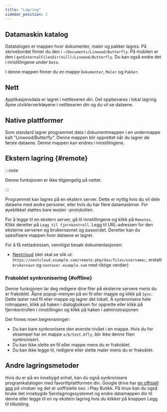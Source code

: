 ```yaml
---
title: "Lagring"
sidebar_position: 2
---
```


## Datamaskin katalog

Datatalogen er mappen hvor dokumenter, maler og pakker lagres. På skrivebordet finner du den i `~/Documents/Linwood/Butterfly`. På mobilen er den i `getExternalFilesDir(null)/Linwood/Butterfly`. Du kan også endre det i innstillingene under `Data`.

I denne mappen finner du en mappe `Dokumenter`, `Maler` og `Pakker`.

## Nett

Applikasjonsdata er lagret i nettleseren din. Det oppbevares i lokal lagring. Åpne utviklerverktøyene i nettleseren din og du vil se dataene.

## Native plattformer

Som standard lagrer programmet data i dokumentmappen i en undermappe kalt "Linwood/Butterfly". Denne mappen blir opprettet når du lagrer de første dataene. Denne mappen kan endres i innstillingene.

## Ekstern lagring {#remote}

:::note

Denne funksjonen er ikke tilgjengelig på nettet.

:::

Programmet kan lagres på en ekstern server. Dette er nyttig hvis du vil dele dataene med andre personer, eller hvis du har flere datamaskiner. For øyeblikket støttes bare `WebDAV` -protokollen.

For å legge til en ekstern server, gå til innstillingene og klikk på `Remotes`. Klikk deretter på `Legg til fjernkontroll`. Legg til URL-adressen for den eksterne serveren og brukernavnet og passordet. Deretter kan du spesifisere mappen hvor dataene er lagret.

For å få nettadressen, vennligst besøk dokumentasjonen:

* [Nextcloud](https://docs.nextcloud.com/server/latest/user_manual/en/files/access_webdav.html) (det skal se slik ut: `https://nextcloud.example.com/remote.php/dav/files/username/`, erstatt `brukernavn` og `nextover.example.com` med riktige verdier)

### Frakoblet synkronisering {#offline}

Denne funksjonen lar deg redigere dine filer på eksterne servere mens du er frakoblet. Åpne popup-menyen på en fil eller mappe og klikk på `Sync`. Dette laster ned fil eller mappe og lagrer det lokalt. Å synkronisere hele rotmappen, klikk på haken i dialogboksen for opprette eller klikk på fjernkontrollen i innstillingen og klikk på haken i administrasjonen

Det finnes noen begrensninger:

* Du kan bare synkronisere den øverste nivået i en mappe. Hvis du for eksempel har en mappe `a/b/test.bfly`, blir ikke denne filen synkronisert.
* Du kan ikke slette en fil eller mappe mens du er frakoblet.
* Du kan ikke legge til, redigere eller slette maler mens du er frakoblet.

## Andre lagringsmetoder

Hvis du er på en innebygd enhet, kan du også synkronisere programkatalogen med favorittplattformen din. Google drive har [en offisiell app](https://www.google.com/drive/download/) på vinduer og det er uoffisielle osv. i Play Butikk. På linux kan du også bruke det innebygde fjernlagringssystemet og endre datamappen din til denne eller legge til en ny ekstern lagring hvis du klikker på knappen Legg til tilkobling.
